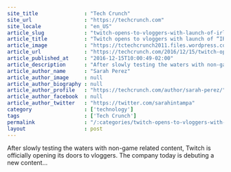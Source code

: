 ```yaml
---
site_title               : "Tech Crunch"
site_url                 : "https://techcrunch.com"
site_locale              : "en_US"
article_slug             : "twitch-opens-to-vloggers-with-launch-of-irl-mobile-broadcasting-to-come-next-year"
article_title            : "Twitch opens to vloggers with launch of “IRL,” mobile broadcasting to come next year"
article_image            : "https://tctechcrunch2011.files.wordpress.com/2016/12/twitch-irl1.jpg?w=764&h=400&crop=1"
article_url              : "https://techcrunch.com/2016/12/15/twitch-opens-to-vloggers-with-launch-of-irl-mobile-broadcasting-to-come-next-year/"
article_published_at     : "2016-12-15T10:00:49-02:00"
article_description      : "After slowly testing the waters with non-game related content, Twitch is officially opening its doors to vloggers. The company today is debuting a new content..."
article_author_name      : "Sarah Perez"
article_author_image     : null
article_author_biography : null
article_author_profile   : "https://techcrunch.com/author/sarah-perez/"
article_author_facebook  : null
article_author_twitter   : "https://twitter.com/sarahintampa"
category                 : ['technology']
tags                     : ['Tech Crunch']
permalink                : "/:categories/twitch-opens-to-vloggers-with-launch-of-irl-mobile-broadcasting-to-come-next-year/"
layout                   : post
---
```


After slowly testing the waters with non-game related content, Twitch is officially opening its doors to vloggers. The company today is debuting a new content...
